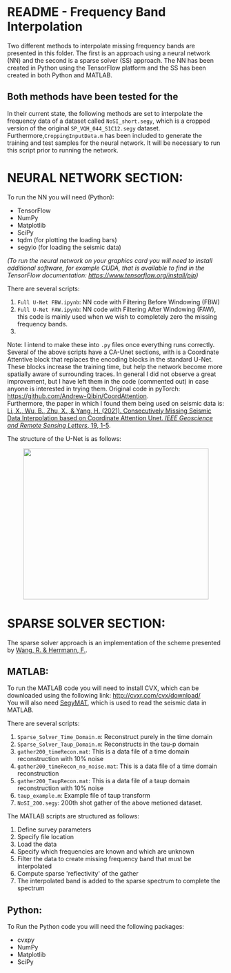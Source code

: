 # README - Frequency Band Interpolation

Two different methods to interpolate missing frequency bands are presented in this folder. The first is an approach using a neural network (NN) and the second is a sparse solver (SS) approach. The NN has been created in Python using the TensorFlow platform and the SS has been created in both Python and MATLAB.  

Both methods have been tested for the 
---

In their current state, the following methods are set to interpolate the frequency data of a dataset called `NoSI_short.segy`, which is a cropped version of the original `SP_VQH_044_S1C12.segy` dataset.
Furthermore,`CroppingInputData.m` has been included to generate the training and test samples for the neural network. It will be necessary to run this script prior to running the network.

# NEURAL NETWORK SECTION:

To run the NN you will need (Python):
- TensorFlow
- NumPy
- Matplotlib
- SciPy
- tqdm (for plotting the loading bars)
- segyio (for loading the seismic data)

_(To run the neural network on your graphics card you will need to install additional software, for example CUDA, that is available to find in the TensorFlow documentation: https://www.tensorflow.org/install/pip)_

There are several scripts:
1. `Full U-Net FBW.ipynb`: NN code with Filtering Before Windowing (FBW)
2. `Full U-Net FAW.ipynb`: NN code with Filtering After Windowing (FAW), this code is mainly used when we wish to completely zero the missing frequency bands.
3. 

Note: I intend to make these into `.py` files once everything runs correctly.  
Several of the above scripts have a CA-Unet sections, with is a Coordinate Attentive block that replaces the encoding blocks in the standard U-Net. These blocks increase the training time, but help the network become more spatially aware of surrounding traces. In general I did not observe a great improvement, but I have left them in the code (commented out) in case anyone is interested in trying them. Original code in pyTorch: https://github.com/Andrew-Qibin/CoordAttention.  
Furthermore, the paper in which I found them being used on seismic data is: [Li, X., Wu, B., Zhu, X., & Yang, H. (2021). Consecutively Missing Seismic Data Interpolation based on Coordinate Attention Unet. _IEEE Geoscience and Remote Sensing Letters_, 19, 1-5](https://ieeexplore.ieee.org/document/9615194).

The structure of the U-Net is as follows:  
<p align="center">
  <img 
    width="430"
    height="350"
    src="https://user-images.githubusercontent.com/93287046/169788922-bc895f53-c690-4836-9a4d-a4ad10a5b287.png"
  >
</p>


# SPARSE SOLVER SECTION:
The sparse solver approach is an implementation of the scheme presented by [Wang, R. & Herrmann, F.](https://doi.org/10.1190/segam2016-13879674.1).  
## MATLAB:
To run the MATLAB code you will need to install CVX, which can be downloaded using the following link: 
http://cvxr.com/cvx/download/  
You will also need [SegyMAT](http://segymat.sourceforge.net/), which is used to read the seismic data in MATLAB.

There are several scripts:
1. `Sparse_Solver_Time_Domain.m`: Reconstruct purely in the time domain
2. `Sparse_Solver_Taup_Domain.m`: Reconstructs in the tau-p domain
3. `gather200_timeRecon.mat`: This is a data file of a time domain reconstruction with 10% noise
4. `gather200_timeRecon_no_noise.mat`: This is a data file of a time domain reconstruction
5. `gather200_TaupRecon.mat`: This is a data file of a taup domain reconstruction with 10% noise
6. `taup_example.m`: Example file of taup transform
7. `NoSI_200.segy`: 200th shot gather of the above metioned dataset.

The MATLAB scripts are structured as follows:
1. Define survey parameters
2. Specify file location
3. Load the data
4. Specify which frequencies are known and which are unknown
5. Filter the data to create missing frequency band that must be interpolated
6. Compute sparse 'reflectivity' of the gather
7. The interpolated band is added to the sparse spectrum to complete the spectrum


## Python:
To Run the Python code you will need the following packages:
- cvxpy
- NumPy
- Matplotlib
- SciPy


